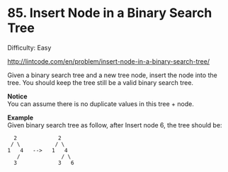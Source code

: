 # 85. Insert Node in a Binary Search Tree

Difficulty: Easy

http://lintcode.com/en/problem/insert-node-in-a-binary-search-tree/

Given a binary search tree and a new tree node, insert the node into the tree. You should keep the tree still be a valid binary search tree.

**Notice**  
You can assume there is no duplicate values in this tree + node.

**Example**  
Given binary search tree as follow, after Insert node 6, the tree should be:
```
  2             2
 / \           / \
1   4   -->   1   4
   /             / \ 
  3             3   6
```
